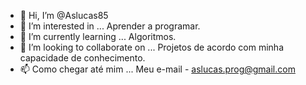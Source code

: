   -   👋 Hi, I’m @Aslucas85
- 👀 I’m interested in ... Aprender a programar.  
- 🌱 I’m currently learning ...  Algoritmos.    
- 💞️ I’m looking to collaborate on ... Projetos de acordo com minha capacidade de conhecimento.            
- 📫   Como chegar até mim ... Meu e-mail - aslucas.prog@gmail.com  
<!--- 
Aslucas85/Aslucas85 is a ✨ special ✨ repository because its `README.md` (this file) appears on your GitHub profile.   
You can click the Preview link to take a look at your changes.
--->
